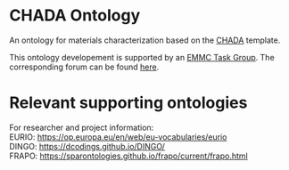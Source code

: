 # CHADA Ontology
An ontology for materials characterization based on the [CHADA](https://www.sciencedirect.com/science/article/pii/S235249281930087X?via%3Dihub) template.

This ontology developement is supported by an [EMMC Task Group](https://emmc.eu/focus-areas/interoperability/tg2-5/). The corresponding forum can be found [here](https://emmc.eu/forum?view=topic&id=154).

# Relevant supporting ontologies

For researcher and project information:  
EURIO: https://op.europa.eu/en/web/eu-vocabularies/eurio  
DINGO: https://dcodings.github.io/DINGO/  
FRAPO: https://sparontologies.github.io/frapo/current/frapo.html  
